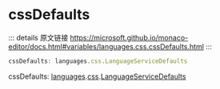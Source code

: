 # cssDefaults

<backTop />
        
::: details 原文链接
https://microsoft.github.io/monaco-editor/docs.html#variables/languages.css.cssDefaults.html
:::

```ts
cssDefaults: languages.css.LanguageServiceDefaults
```
cssDefaults: [languages](/api/languages.md).[css](/api/languages/css.md).[LanguageServiceDefaults](/api/languages/css/LanguageServiceDefaults.md)